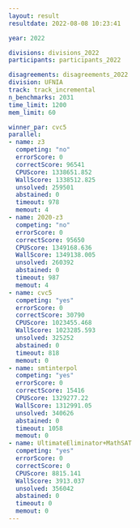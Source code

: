 ```yaml
---
layout: result
resultdate: 2022-08-08 10:23:41

year: 2022

divisions: divisions_2022
participants: participants_2022

disagreements: disagreements_2022
division: UFNIA
track: track_incremental
n_benchmarks: 2031
time_limit: 1200
mem_limit: 60

winner_par: cvc5
parallel:
- name: z3
  competing: "no"
  errorScore: 0
  correctScore: 96541
  CPUScore: 1338651.852
  WallScore: 1338512.825
  unsolved: 259501
  abstained: 0
  timeout: 978
  memout: 4
- name: 2020-z3
  competing: "no"
  errorScore: 0
  correctScore: 95650
  CPUScore: 1349168.636
  WallScore: 1349138.005
  unsolved: 260392
  abstained: 0
  timeout: 987
  memout: 4
- name: cvc5
  competing: "yes"
  errorScore: 0
  correctScore: 30790
  CPUScore: 1023455.468
  WallScore: 1023285.593
  unsolved: 325252
  abstained: 0
  timeout: 818
  memout: 0
- name: smtinterpol
  competing: "yes"
  errorScore: 0
  correctScore: 15416
  CPUScore: 1329277.22
  WallScore: 1312991.05
  unsolved: 340626
  abstained: 0
  timeout: 1058
  memout: 0
- name: UltimateEliminator+MathSAT
  competing: "yes"
  errorScore: 0
  correctScore: 0
  CPUScore: 8815.141
  WallScore: 3913.037
  unsolved: 356042
  abstained: 0
  timeout: 0
  memout: 0
---
```

